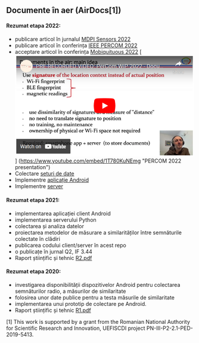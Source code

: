 
## Documente în aer (AirDocs[1])

#### Rezumat etapa 2022:
  * publicare articol în jurnalul [MDPI Sensors 2022](https://www.mdpi.com/1424-8220/22/2/687) 
  * publicare articol în conferința [IEEE PERCOM 2022](https://ieeexplore.ieee.org/document/9767318) 
  * acceptare articol în conferința [Mobiquituous 2022](https://mobiquitous.eai-conferences.org/)
  [![Click to watch on youtube](https://github.com/documenteinaer/Raportari/raw/main/percom_pres_thumbnail.png)]
  (https://www.youtube.com/embed/1T780KuNEmg "PERCOM 2022 presentation")
  * Colectare [seturi de date](https://github.com/documenteinaer/data.upb)
  * Implementre [aplicație Android](https://github.com/documenteinaer/ad-app)
  * Implementre [server](https://github.com/documenteinaer/ad-server) 
  

 
#### Rezumat etapa 2021:

 * implementarea aplicației client Android
 * implementarea serverului Python
 * colectarea și analiza datelor
 * proiectarea metodelor de măsurare a similarităților între semnăturile colectate în clădiri
 * publicarea codului client/server în acest repo
 * o publicațe în jurnal Q2, IF 3.44
 * Raport științific și tehnic [R2.pdf](https://github.com/documenteinaer/Raportari/blob/53ff763cdbc5bf393206d236bcb51e7179fcae77/airdocs_R2.pdf)


#### Rezumat etapa 2020:

 * investigarea disponibilității dispozitivelor Android pentru 
 colectarea semnăturilor radio, a măsurilor de similaritate
 * folosirea unor date publice pentru a testa măsurile de similaritate 
 * implementarea unui prototip de colectare pe Android.
 * Raport științific și tehnic [R1.pdf](https://github.com/documenteinaer/Raportari/blob/53ff763cdbc5bf393206d236bcb51e7179fcae77/airdocs_R1.pdf)


[1] This work is supported  by a grant from the Romanian National Authority for Scientific Research and Innovation, UEFISCDI project PN-III-P2-2.1-PED-2019-5413. 

